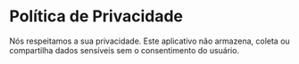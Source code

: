 # Política de Privacidade
Nós respeitamos a sua privacidade. Este aplicativo não armazena, coleta ou compartilha dados sensíveis sem o consentimento do usuário.
